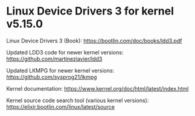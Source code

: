 # Linux Device Drivers 3 for kernel v5.15.0

Linux Device Drivers 3 (Book):
https://bootlin.com/doc/books/ldd3.pdf

Updated LDD3 code for newer kernel versions:
https://github.com/martinezjavier/ldd3

Updated LKMPG for newer kernel versions:
https://github.com/sysprog21/lkmpg

Kernel documentation:
https://www.kernel.org/doc/html/latest/index.html

Kernel source code search tool (various kernel versions):
https://elixir.bootlin.com/linux/latest/source
